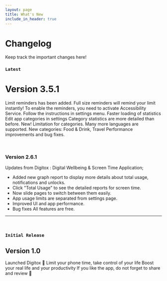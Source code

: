 ```yaml
---
layout: page
title: What's New
include_in_header: true
---
```


# Changelog
Keep track the important changes here!
<br>

### `Latest`
# **Version 3.5.1**
Limit reminders has been added. Full size reminders will remind your limit instantly!
To enable the reminders, you need to activate Accessibility Service. Follow the instructions in settings menu.
Faster loading of statistics
Edit app categories in settings
Category statistics are more detailed than before.
New! Limitation for categories.
Many more languages are supported.
New categories: Food & Drink, Travel
Performance improvements and bug fixes.

<br>

### **Version 2.6.1**
Updates from Digitox : Digital Wellbeing & Screen Time Application;
- Added new graph report to display more details about total usage, notifications and unlocks.
- Click "Total Usage" to see the detailed reports for screen time.
- Now slide pages to switch between them easily.
- App usage limits are separated from settings page.
- Improved UI and app performance.
- Bug fixes
All features are free.
________
<br>

### `Initial Release`
## **Version 1.0**
Launched Digitox 🎉
Limit your phone time, take control of your life
Boost your real life and your productivity
If you like the app, do not forget to share and review 💚

<br>